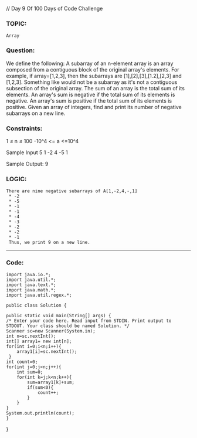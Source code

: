 // Day 9 Of 100 Days of Code Challenge
### TOPIC: 
    Array

### Question: 
We define the following:
A subarray of an n-element array is an array composed from a contiguous block of the original array's elements. For example, if array=[1,2,3], 
then the subarrays are [1],[2],[3],[1.2],[2,3] and [1,2,3]. Something like  would not be a subarray as it's not a contiguous subsection of the original array.
The sum of an array is the total sum of its elements.
An array's sum is negative if the total sum of its elements is negative.
An array's sum is positive if the total sum of its elements is positive.
Given an array of  integers, find and print its number of negative subarrays on a new line.

### Constraints:
1 ≤ n ≤ 100
-10^4 <= a <=10^4

Sample Input
5
1 -2 4 -5 1

Sample Output:
9

### LOGIC:
    There are nine negative subarrays of A[1,-2,4,-,1]
     * -2
     * -5
     * -1
     * -1
     * -4
     * -3
     * -2
     * -2
     * -1
     Thus, we print 9 on a new line.
--------------------------------------------------------------------------------------------------------------------------------------------------------
   ### Code:
    import java.io.*;
    import java.util.*;
    import java.text.*;
    import java.math.*;
    import java.util.regex.*;

    public class Solution {

    public static void main(String[] args) {
    /* Enter your code here. Read input from STDIN. Print output to STDOUT. Your class should be named Solution. */
    Scanner sc=new Scanner(System.in);
    int n=sc.nextInt();
    int[] array1= new int[n];
    for(int i=0;i<n;i++){
        array1[i]=sc.nextInt();
     }
    int count=0;
    for(int j=0;j<n;j++){
        int sum=0;
        for(int k=j;k<n;k++){
            sum=array1[k]+sum;
            if(sum<0){
                count++;
            }
        }
    }
    System.out.println(count);
    }
}

     

    
